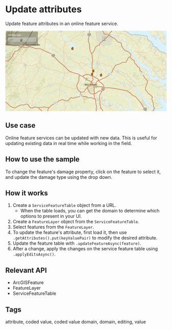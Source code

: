 # Update attributes

Update feature attributes in an online feature service.

![Image of update attributes feature service](UpdateAttributes.gif)

## Use case

Online feature services can be updated with new data. This is useful for updating existing data in real time while working in the field.

## How to use the sample

To change the feature's damage property, click on the feature to select it, and update the damage type using the drop down.

## How it works

1. Create a `ServiceFeatureTable` object from a URL.
    * When the table loads, you can get the domain to determine which options to present in your UI.
2. Create a `FeatureLayer` object from the `ServiceFeatureTable`.
3. Select features from the `FeatureLayer`.
4. To update the feature's attribute, first load it, then use `.getAttributes().put(keyValuePair)` to modify the desired attribute.
5. Update the feature table with `.updateFeatureAsync(feature)`.
6. After a change, apply the changes on the service feature table using `.applyEditsAsync()`.

## Relevant API

* ArcGISFeature
* FeatureLayer
* ServiceFeatureTable

## Tags

attribute, coded value, coded value domain, domain, editing, value
